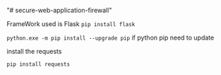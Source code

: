 "# secure-web-application-firewall" 

FrameWork used is Flask
```pip install flask```


```python.exe -m pip install --upgrade pip```
if python pip need to update

install the requests

```pip install requests```
